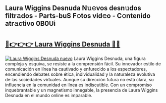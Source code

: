 ## Laura Wiggins Desnuda N𝚞𝚎vos desn𝚞dos filtr𝚊dos - Parts-buS F𝚘tos vid𝚎o - C𝚘ntenido atr𝚊ctivo 0B0Ui

# <h2><a href="http://mbcsv2.tromn.icu/?c=Laura+Wiggins+Desnuda">🔗👉👉👉 Laura Wiggins Desnuda 🔗🔗</a></h2>

[![Laura Wiggins Desnuda nuevo](https://i.imgur.com/pEAQMta.gif)](http://mbcsv2.tromn.icu/?c=Laura+Wiggins+Desnuda)
Laura Wiggins Desnuda, una figura compleja y esquiva, se resiste a la comprensión fácil. Su innovador estilo de comunicación en línea ha cautivado y enfurecido a los espectadores, encendiendo debates sobre ética, individualidad y la naturaleza evolutiva de las sociedades virtuales. Aunque su dirección futura no está clara, su influencia en la comunidad en línea es indiscutible. Con un compromiso inquebrantable y un magnetismo innegable, la presencia de Laura Wiggins Desnuda en el mundo online es imparable.
